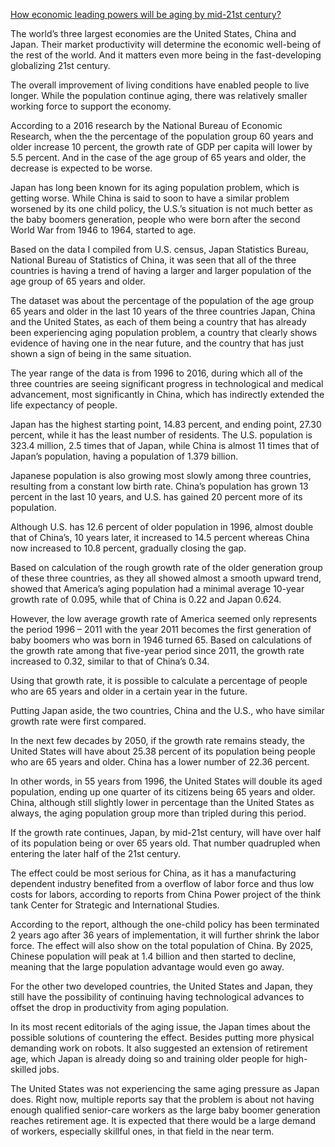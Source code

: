 [How economic leading powers will be aging by mid-21st century?](https://docs.google.com/spreadsheets/d/1I6Yumm63kHib_WlKcO3b3YKW7Whpu7O51ehwYbEuhiA/edit#gid=0) 

The world’s three largest economies are the United States, China and Japan. Their market productivity will determine the economic well-being of the rest of the world. And it matters even more being in the fast-developing globalizing 21st century. 

The overall improvement of living conditions have enabled people to live longer. While the population continue aging, there was relatively smaller working force to support the economy.  

According to a 2016 research by the National Bureau of Economic Research, when the the percentage of the population group 60 years and older increase 10 percent, the growth rate of GDP per capita will lower by 5.5 percent. And in the case of the age group of 65 years and older, the decrease is expected to be worse. 

Japan has long been known for its aging population problem, which is getting worse. While China is said to soon to have a similar problem worsened by its one child policy, the U.S.’s situation is not much better as the baby boomers generation, people who were born after the second World War from 1946 to 1964, started to age. 

Based on the data I compiled from U.S. census, Japan Statistics Bureau, National Bureau of Statistics of China, it was seen that all of the three countries is having a trend of having a larger and larger population of the age group of 65 years and older. 

The dataset was about the percentage of the population of the age group 65 years and older in the last 10 years of the three countries Japan, China and the United States, as each of them being a country that has already been experiencing aging population problem, a country that clearly shows evidence of having one in the near future, and the country that has just shown a sign of being in the same situation.

The year range of the data is from 1996 to 2016, during which all of the three countries are seeing significant progress in technological and medical advancement, most significantly in China, which has indirectly extended the life expectancy of people.

Japan has the highest starting point, 14.83 percent, and ending point, 27.30 percent, while it has the least number of residents. The U.S. population is 323.4 million, 2.5 times that of Japan, while China is almost 11 times that of Japan’s population, having a population of 1.379 billion. 

Japanese population is also growing most slowly among three countries, resulting from a constant low birth rate. China’s population has grown 13 percent in the last 10 years, and U.S. has gained 20 percent more of its population.

Although U.S. has 12.6 percent of older population in 1996, almost double that of China’s, 10 years later, it increased to 14.5 percent whereas China now increased to 10.8 percent, gradually closing the gap.

Based on calculation of the rough growth rate of the older generation group of these three countries, as they all showed almost a smooth upward trend, showed that America’s aging population had a minimal average 10-year growth rate of 0.095, while that of China is 0.22 and Japan 0.624.

However, the low average growth rate of America seemed only represents the period 1996 – 2011 with the year 2011 becomes the first generation of baby boomers who was born in 1946 turned 65. Based on calculations of the growth rate among that five-year period since 2011, the growth rate increased to 0.32, similar to that of China’s 0.34. 

Using that growth rate, it is possible to calculate a percentage of people who are 65 years and older in a certain year in the future. 

Putting Japan aside, the two countries, China and the U.S., who have similar growth rate were first compared. 

In the next few decades by 2050, if the growth rate remains steady, the United States will have about 25.38 percent of its population being people who are 65 years and older. China has a lower number of 22.36 percent. 

In other words, in 55 years from 1996, the United States will double its aged population, ending up one quarter of its citizens being 65 years and older. China, although still slightly lower in percentage than the United States as always, the aging population group more than tripled during this period. 

If the growth rate continues, Japan, by mid-21st century, will have over half of its population being or over 65 years old. That number quadrupled when entering the later half of the 21st century. 

The effect could be most serious for China, as it has a manufacturing dependent industry benefited from a overflow of labor force and thus low costs for labors, according to reports from China Power project of the think tank Center for Strategic and International Studies. 

According to the report, although the one-child policy has been terminated 2 years ago after 36 years of implementation, it will further shrink the labor force. The effect will also show on the total population of China. By 2025, Chinese population will peak at 1.4 billion and then started to decline, meaning that the large population advantage would even go away.

For the other two developed countries, the United States and Japan, they still have the possibility of continuing having technological advances to offset the drop in productivity from aging population. 

In its most recent editorials of the aging issue, the Japan times about the possible solutions of countering the effect. Besides putting more physical demanding work on robots. It also suggested an extension of retirement age, which Japan is already doing so and training older people for high-skilled jobs. 

The United States was not experiencing the same aging pressure as Japan does. Right now, multiple reports say that the problem is about not having enough qualified senior-care workers as the large baby boomer generation reaches retirement age. It is expected that there would be a large demand of workers, especially skillful ones, in that field in the near term. 

